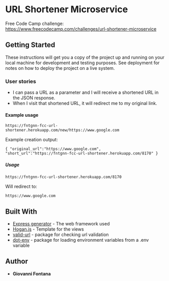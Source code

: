# URL Shortener Microservice

Free Code Camp challenge: https://www.freecodecamp.com/challenges/url-shortener-microservice

## Getting Started

These instructions will get you a copy of the project up and running on your local machine for development and testing purposes. See deployment for notes on how to deploy the project on a live system.

### User stories

* I can pass a URL as a parameter and I will receive a shortened URL in the JSON response.
* When I visit that shortened URL, it will redirect me to my original link.

#### Example usage
```
https://fntgnn-fcc-url-shortener.herokuapp.com/new/https://www.google.com
```
Example creation output:

```
{ "original_url":"https://www.google.com", "short_url":"https://fntgnn-fcc-url-shortener.herokuapp.com/8170" }
```

##### Usage
```
https://fntgnn-fcc-url-shortener.herokuapp.com/8170
```
Will redirect to:
```
https://www.google.com
```

## Built With

* [Express generator](https://www.npmjs.com/package/express-generator) - The web framework used
* [Hogan.js](http://twitter.github.io/hogan.js/) - Template for the views
* [valid-url](https://www.npmjs.com/package/valid-url) - package for checking url validation
* [dot-env](https://www.npmjs.com/package/dotenv) - package for loading environment variables from a .env variable


## Author

* **Giovanni Fontana**
